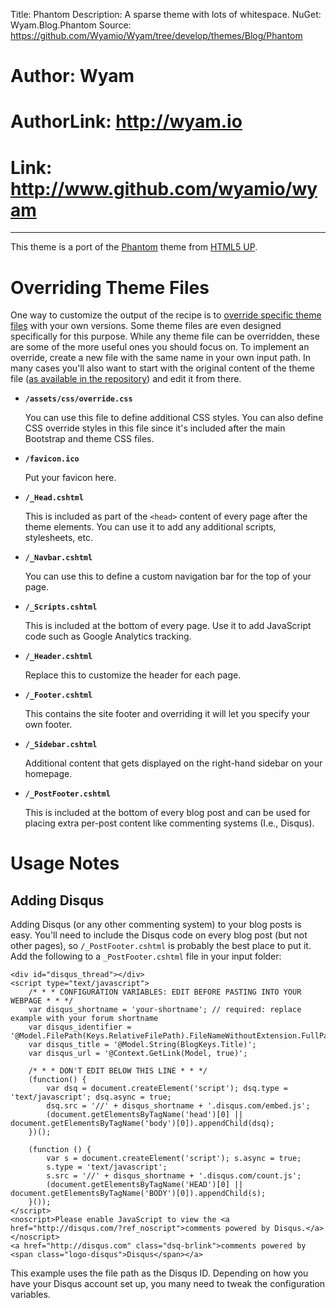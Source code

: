 Title: Phantom
Description: A sparse theme with lots of whitespace.
NuGet: Wyam.Blog.Phantom
Source: https://github.com/Wyamio/Wyam/tree/develop/themes/Blog/Phantom
# Author: Wyam
# AuthorLink: http://wyam.io
# Link: http://www.github.com/wyamio/wyam
---
This theme is a port of the [Phantom](https://html5up.net/phantom) theme from [HTML5 UP](https://html5up.net).

# Overriding Theme Files

One way to customize the output of the recipe is to [override specific theme files](/docs/concepts/themes#overriding-theme-files) with your own versions. Some theme files are even designed specifically for this purpose. While any theme file can be overridden, these are some of the more useful ones you should focus on. To implement an override, create a new file with the same name in your own input path. In many cases you'll also want to start with the original content of the theme file ([as available in the repository](https://github.com/Wyamio/Wyam/tree/master/themes)) and edit it from there.

- **`/assets/css/override.css`**
  
  You can use this file to define additional CSS styles. You can also define CSS override styles in this file since it's included after the main Bootstrap and theme CSS files.

- **`/favicon.ico`**

  Put your favicon here.

- **`/_Head.cshtml`**

  This is included as part of the `<head>` content of every page after the theme elements. You can use it to add any additional scripts, stylesheets, etc.

- **`/_Navbar.cshtml`**

  You can use this to define a custom navigation bar for the top of your page.

- **`/_Scripts.cshtml`**

  This is included at the bottom of every page. Use it to add JavaScript code such as Google Analytics tracking.

- **`/_Header.cshtml`**

  Replace this to customize the header for each page.

- **`/_Footer.cshtml`**

  This contains the site footer and overriding it will let you specify your own footer.

- **`/_Sidebar.cshtml`**

  Additional content that gets displayed on the right-hand sidebar on your homepage.
  
- **`/_PostFooter.cshtml`**

  This is included at the bottom of every blog post and can be used for placing extra per-post content like commenting systems (I.e., Disqus).

# Usage Notes

## Adding Disqus

Adding Disqus (or any other commenting system) to your blog posts is easy. You'll need to include the Disqus code on every blog post (but not other pages), so `/_PostFooter.cshtml` is probably the best place to put it. Add the following to a `_PostFooter.cshtml` file in your input folder:

```
<div id="disqus_thread"></div>
<script type="text/javascript">
    /* * * CONFIGURATION VARIABLES: EDIT BEFORE PASTING INTO YOUR WEBPAGE * * */
    var disqus_shortname = 'your-shortname'; // required: replace example with your forum shortname
    var disqus_identifier = '@Model.FilePath(Keys.RelativeFilePath).FileNameWithoutExtension.FullPath';
    var disqus_title = '@Model.String(BlogKeys.Title)';
    var disqus_url = '@Context.GetLink(Model, true)';

    /* * * DON'T EDIT BELOW THIS LINE * * */
    (function() {
        var dsq = document.createElement('script'); dsq.type = 'text/javascript'; dsq.async = true;
        dsq.src = '//' + disqus_shortname + '.disqus.com/embed.js';
        (document.getElementsByTagName('head')[0] || document.getElementsByTagName('body')[0]).appendChild(dsq);
    })();
    
    (function () {
        var s = document.createElement('script'); s.async = true;
        s.type = 'text/javascript';
        s.src = '//' + disqus_shortname + '.disqus.com/count.js';
        (document.getElementsByTagName('HEAD')[0] || document.getElementsByTagName('BODY')[0]).appendChild(s);
    }());
</script>
<noscript>Please enable JavaScript to view the <a href="http://disqus.com/?ref_noscript">comments powered by Disqus.</a></noscript>
<a href="http://disqus.com" class="dsq-brlink">comments powered by <span class="logo-disqus">Disqus</span></a>
```

This example uses the file path as the Disqus ID. Depending on how you have your Disqus account set up, you many need to tweak the configuration variables.